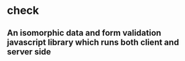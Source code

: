 # check

## An isomorphic data and form validation javascript library which runs both client and server side